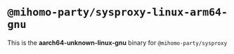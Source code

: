 # `@mihomo-party/sysproxy-linux-arm64-gnu`

This is the **aarch64-unknown-linux-gnu** binary for `@mihomo-party/sysproxy`
